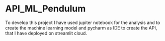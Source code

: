 # API_ML_Pendulum
To develop this project I have used jupiter notebook for the analysis and to create the machine learning model and pycharm as IDE to create the API, that I have deployed on streamlit cloud.
